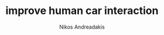 ---
author: Nikos Andreadakis
image_url: /images/self-driving-car.png
title: improve human car interaction
year: 2014
caption: Τοποθετώντας απλώς την οδό, το όχημα είναι σε θέση να μας πάει στον προορισμό της επιλογής μας. Κατά τη διάρκεια της διαδρομής έχουμε πλέον ελέυθερο χρόνο για άλλες ασχολίες.
license_text:
categories:
  - Έξυπνες διεπαφές
tags:
  - Μεταφορές
---